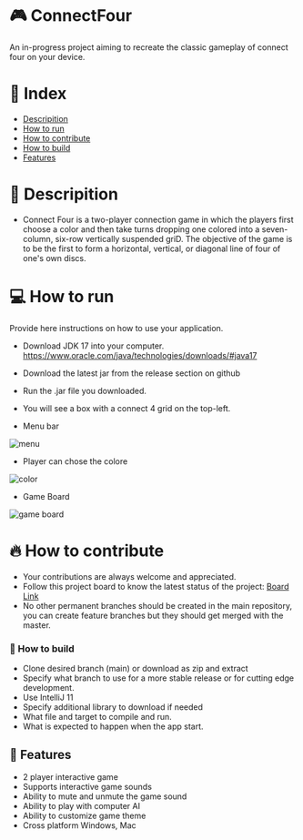 # 🎮 ConnectFour

An in-progress project aiming to recreate the classic gameplay of connect four on your device.

# 📒 Index
 - [Descripition](https://github.com/cis3296f22/001-connect4group2/blob/main/README.md#-descripition)
 - [How to run](https://github.com/cis3296f22/001-connect4group2/blob/main/README.md#-how-to-run)
 - [How to contribute](https://github.com/cis3296f22/001-connect4group2/blob/main/README.md#-how-to-contribute)
 - [How to build](https://github.com/cis3296f22/001-connect4group2/blob/main/README.md#how-to-build)
 - [Features](https://github.com/cis3296f22/001-connect4group2/blob/main/README.md#-features)


# 📄 Descripition

 - Connect Four is a two-player connection game in which the players first choose a color and then take turns dropping one colored into a seven-column, six-row    vertically   suspended griD. The objective of the game is to be the first to form a horizontal, vertical, or diagonal line of four of one's own discs.


# 💻 How to run
Provide here instructions on how to use your application.   
 - Download JDK 17 into your computer. https://www.oracle.com/java/technologies/downloads/#java17
 - Download the latest jar from the release section on github  
 - Run the .jar file you downloaded.
 - You will see a box with a connect 4 grid on the top-left.
 
- Menu bar

![menu](https://user-images.githubusercontent.com/97613314/204380385-38b25dbb-1335-4844-92da-44063a861680.png)

- Player can chose the colore 

![color](https://user-images.githubusercontent.com/97613314/204392598-9b1d6484-d062-4183-a1c6-ed7940d55075.png)

- Game Board

![game board](https://user-images.githubusercontent.com/97613314/204393475-7656652d-a962-459e-b32c-439f08724358.png)


# 🔥 How to contribute
- Your contributions are always welcome and appreciated.
- Follow this project board to know the latest status of the project: [Board Link](https://github.com/orgs/cis3296f22/projects/94/views/1)
- No other permanent branches should be created in the main repository, you can create feature branches but they should get merged with the master.


### 🔌 How to build
 - Clone desired branch (main) or download as zip and extract
 - Specify what branch to use for a more stable release or for cutting edge development.  
 - Use IntelliJ 11
 - Specify additional library to download if needed 
 - What file and target to compile and run. 
 - What is expected to happen when the app start. 

## 📄 Features
 - 2 player interactive game
 - Supports interactive game sounds
 - Ability to mute and unmute the game sound 
 - Ability to play with computer AI
 - Ability to customize game theme 
 - Cross platform Windows, Mac
